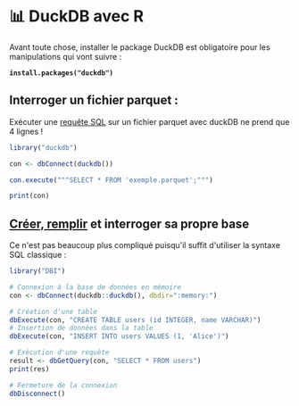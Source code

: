 # 📊 DuckDB avec R

Avant toute chose, installer le package DuckDB est obligatoire pour les manipulations qui vont suivre :

<pre><code><strong>install.packages("duckdb")
</strong></code></pre>

## Interroger un fichier parquet :

Exécuter une [requête SQL](../sql/bases.md#la-syntaxe-sql-pour-effectuer-des-requetes) sur un fichier parquet avec duckDB ne prend que 4 lignes !

```r
library("duckdb")

con <- dbConnect(duckdb())

con.execute("""SELECT * FROM 'exemple.parquet';""")

print(con)

```

## [Créer, remplir](../sql/bases.md#creer-des-tables-et-inserer-des-donnees) et interroger sa propre base

Ce n'est pas beaucoup plus compliqué puisqu'il suffit d'utiliser la syntaxe SQL classique :

```r
library("DBI")

# Connexion à la base de données en mémoire
con <- dbConnect(duckdb::duckdb(), dbdir=":memory:")

# Création d'une table
dbExecute(con, "CREATE TABLE users (id INTEGER, name VARCHAR)")
# Insertion de données dans la table
dbExecute(con, "INSERT INTO users VALUES (1, 'Alice')")

# Exécution d'une requête
result <- dbGetQuery(con, "SELECT * FROM users")
print(res)

# Fermeture de la connexion
dbDisconnect()
```

